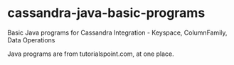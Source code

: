 # cassandra-java-basic-programs
Basic Java programs for Cassandra Integration - Keyspace, ColumnFamily, Data Operations


Java programs are from tutorialspoint.com, at one place. 
